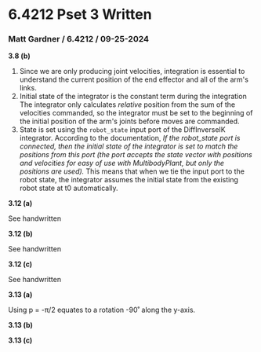 # 6.4212 Pset 3 Written

### Matt Gardner / 6.4212 / 09-25-2024

**3.8 (b)**

1. Since we are only producing joint velocities, integration is essential to understand the current position of the end effector and all of the arm's links.
2. Initial state of the integrator is the constant term during the integration The integrator only calculates _relative_ position from the sum of the velocities commanded, so the integrator must be set to the beginning of the initial position of the arm's joints before moves are commanded.
3. State is set using the `robot_state` input port of the DiffInverseIK integrator. According to the documentation, _If the robot_state port is connected, then the initial state of the integrator is set to match the positions from this port (the port accepts the state vector with positions and velocities for easy of use with MultibodyPlant, but only the positions are used)._ This means that when we tie the input port to the robot state, the integrator assumes the initial state from the existing robot state at t0 automatically.

**3.12 (a)**

See handwritten

**3.12 (b)**

See handwritten

**3.12 (c)**

See handwritten

**3.13 (a)**

Using p = -π/2 equates to a rotation -90˚ along the y-axis. 

**3.13 (b)**


**3.13 (c)**
